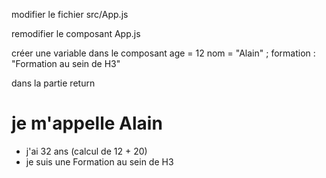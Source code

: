 modifier le fichier src/App.js

remodifier le composant App.js 

créer une variable dans le composant 
age = 12
nom = "Alain" ;
formation : "Formation au sein de H3"

dans la partie return 

<h1>je m'appelle Alain</h1>
<ul>
    <li>j'ai 32  ans (calcul de 12 + 20) </li>
    <li> je suis une Formation au sein de H3 </li> 
</ul>